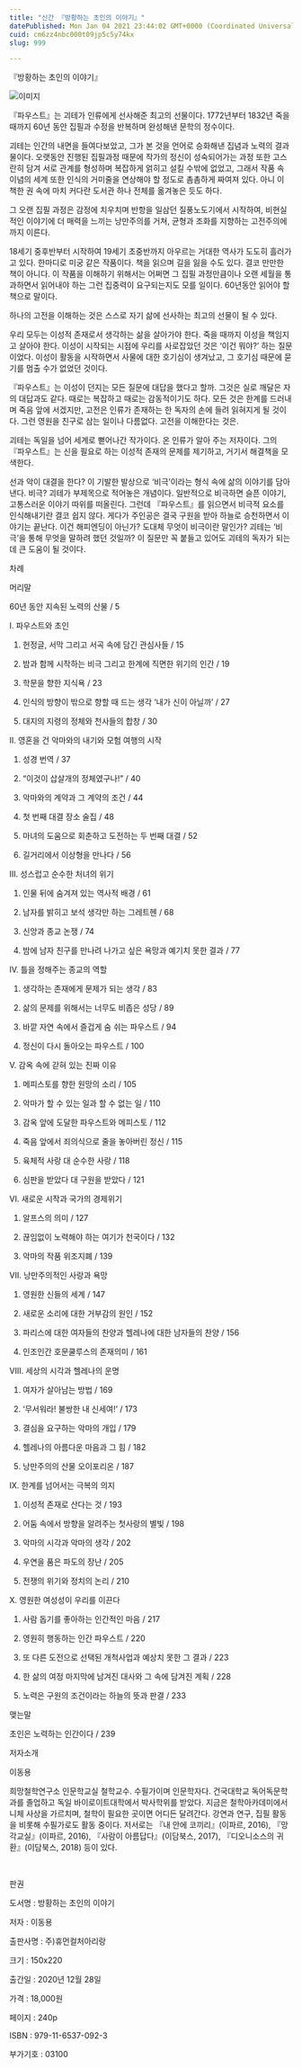 ```yaml
---
title: "신간 『방황하는 초인의 이야기』"
datePublished: Mon Jan 04 2021 23:44:02 GMT+0000 (Coordinated Universal Time)
cuid: cm6zz4nbc000t09jp5c5y74kx
slug: 999

---
```



『방황하는 초인의 이야기』

![이미지](https://cdn.hashnode.com/res/hashnode/image/upload/v1739247622231/d2b769e7-97b1-4e0e-b207-7cfb74512f9b.jpeg)

『파우스트』는 괴테가 인류에게 선사해준 최고의 선물이다. 1772년부터 1832년 죽을 때까지 60년 동안 집필과 수정을 반복하며 완성해낸 문학의 정수이다.

괴테는 인간의 내면을 들여다보았고, 그가 본 것을 언어로 승화해낸 집념과 노력의 결과물이다. 오랫동안 진행된 집필과정 때문에 작가의 정신이 성숙되어가는 과정 또한 고스란히 담겨 서로 관계를 형성하며 복잡하게 얽히고 설킬 수밖에 없었고, 그래서 작품 속 이념의 세계 또한 인식의 거미줄을 연상해야 할 정도로 촘촘하게 짜여져 있다. 아니 이 책한 권 속에 마치 커다란 도서관 하나 전체를 옮겨놓은 듯도 하다.

그 오랜 집필 과정은 감정에 치우치며 반항을 일삼던 질풍노도기에서 시작하여, 비현실적인 이야기에 더 매력을 느끼는 낭만주의를 거쳐, 균형과 조화를 지향하는 고전주의에까지 이른다.

18세기 중후반부터 시작하여 19세기 초중반까지 아우르는 거대한 역사가 도도히 흘러가고 있다. 한마디로 미궁 같은 작품이다. 책을 읽으며 길을 잃을 수도 있다. 결코 만만한 책이 아니다. 이 작품을 이해하기 위해서는 어쩌면 그 집필 과정만큼이나 오랜 세월을 통과하면서 읽어내야 하는 그런 집중력이 요구되는지도 모를 일이다. 60년동안 읽어야 할 책으로 말이다.

하나의 고전을 이해하는 것은 스스로 자기 삶에 선사하는 최고의 선물이 될 수 있다.

우리 모두는 이성적 존재로서 생각하는 삶을 살아가야 한다. 죽을 때까지 이성을 책임지고 살아야 한다. 이성이 시작되는 시점에 우리를 사로잡았던 것은 ‘이건 뭐야?’ 하는 질문이었다. 이성이 활동을 시작하면서 사물에 대한 호기심이 생겨났고, 그 호기심 때문에 묻기를 멈출 수가 없었던 것이다.

『파우스트』는 이성이 던지는 모든 질문에 대답을 했다고 할까. 그것은 실로 깨달은 자의 대답과도 같다. 때로는 복잡하고 때로는 감동적이기도 하다. 모든 것은 한계를 드러내며 죽음 앞에 서겠지만, 고전은 인류가 존재하는 한 독자의 손에 들려 읽혀지게 될 것이다. 그런 영원을 친구로 삼는 일이나 다름없다. 고전을 이해한다는 것은.

괴테는 독일을 넘어 세계로 뻗어나간 작가이다. 온 인류가 알아 주는 저자이다. 그의 『파우스트』는 신을 필요로 하는 이성적 존재의 문제를 제기하고, 거기서 해결책을 모색한다.

선과 악이 대결을 한다? 이 기발한 발상으로 ‘비극’이라는 형식 속에 삶의 이야기를 담아낸다. 비극? 괴테가 부제목으로 적어놓은 개념이다. 일반적으로 비극하면 슬픈 이야기, 고통스러운 이야기 따위를 떠올린다. 그런데 『파우스트』를 읽으면서 비극적 요소를 인식해내기란 결코 쉽지 않다. 게다가 주인공은 결국 구원을 받아 하늘로 승천하면서 이야기는 끝난다. 이건 해피엔딩이 아닌가? 도대체 무엇이 비극이란 말인가? 괴테는 ‘비극’을 통해 무엇을 말하려 했던 것일까? 이 질문만 꼭 붙들고 있어도 괴테의 독자가 되는 데 큰 도움이 될 것이다.

차례

머리말

60년 동안 지속된 노력의 산물 / 5

I. 파우스트와 초인

1. 헌정글, 서막 그리고 서곡 속에 담긴 관심사들 / 15

2. 밤과 함께 시작하는 비극 그리고 한계에 직면한 위기의 인간 / 19

3. 학문을 향한 지식욕 / 23

4. 인식의 방향이 밖으로 향할 때 드는 생각 ‘내가 신이 아닐까’ / 27

5. 대지의 지령의 정체와 천사들의 합창 / 30

II. 영혼을 건 악마와의 내기와 모험 여행의 시작

1. 성경 번역 / 37

2. “이것이 삽살개의 정체였구나!” / 40

3. 악마와의 계약과 그 계약의 조건 / 44

4. 첫 번째 대결 장소 술집 / 48

5. 마녀의 도움으로 회춘하고 도전하는 두 번째 대결 / 52

6. 길거리에서 이상형을 만나다 / 56

III. 성스럽고 순수한 처녀의 위기

1. 인물 뒤에 숨겨져 있는 역사적 배경 / 61

2. 남자를 밝히고 보석 생각만 하는 그레트헨 / 68

3. 신앙과 종교 논쟁 / 74

4. 밤에 남자 친구를 만나려 나가고 싶은 욕망과 예기치 못한 결과 / 77

IV. 틀을 정해주는 종교의 역할

1. 생각하는 존재에게 문제가 되는 생각 / 83

2. 삶의 문제를 위해서는 너무도 비좁은 성당 / 89

3. 바깥 자연 속에서 즐겁게 숨 쉬는 파우스트 / 94

4. 정신이 다시 돌아오는 파우스트 / 100

V. 감옥 속에 갇혀 있는 진짜 이유

1. 메피스토를 향한 원망의 소리 / 105

2. 악마가 할 수 있는 일과 할 수 없는 일 / 110

3. 감옥 앞에 도달한 파우스트와 메피스토 / 112

4. 죽음 앞에서 죄의식으로 줄을 놓아버린 정신 / 115

5. 육체적 사랑 대 순수한 사랑 / 118

6. 심판을 받았다 대 구원을 받았다 / 121

VI. 새로운 시작과 국가의 경제위기

1. 알프스의 의미 / 127

2. 끊임없이 노력해야 하는 여기가 천국이다 / 132

3. 악마의 작품 위조지폐 / 139

VII. 낭만주의적인 사랑과 욕망

1. 영원한 신들의 세계 / 147

2. 새로운 소리에 대한 거부감의 원인 / 152

3. 파리스에 대한 여자들의 찬양과 헬레나에 대한 남자들의 찬양 / 156

4. 인조인간 호문쿨루스의 존재의미 / 161

VIII. 세상의 시각과 헬레나의 운명

1. 여자가 살아남는 방법 / 169

2. ‘무서워라! 불쌍한 내 신세여!’ / 173

3. 결심을 요구하는 악마의 개입 / 179

4. 헬레나의 아름다운 마음과 그 힘 / 182

5. 낭만주의의 산물 오이포리온 / 187

IX. 한계를 넘어서는 극복의 의지

1. 이성적 존재로 산다는 것 / 193

2. 어둠 속에서 방향을 알려주는 첫사랑의 별빛 / 198

3. 악마의 시각과 악마의 생각 / 202

4. 우연을 품은 파도의 장난 / 205

5. 전쟁의 위기와 정치의 논리 / 210

X. 영원한 여성성이 우리를 이끈다

1. 사람 돕기를 좋아하는 인간적인 마음 / 217

2. 영원히 행동하는 인간 파우스트 / 220

3. 또 다른 도전으로 선택된 개척사업과 예상치 못한 그 결과 / 223

4. 한 삶의 여정 마지막에 남겨진 대사와 그 속에 담겨진 계획 / 228

5. 노력은 구원의 조건이라는 하늘의 뜻과 판결 / 233

맺는말

초인은 노력하는 인간이다 / 239

저자소개

이동용

희망철학연구소 인문학교실 철학교수. 수필가이며 인문학자다. 건국대학교 독어독문학과를 졸업하고 독일 바이로이트대학에서 박사학위를 받았다. 지금은 철학아카데미에서 니체 사상을 가르치며, 철학이 필요한 곳이면 어디든 달려간다. 강연과 연구, 집필 활동을 비롯해 수필가로도 활동 중이다. 저서로는 『내 안에 코끼리』(이파르, 2016), 『망각교실』(이파르, 2016), 『사람이 아름답다』(이담북스, 2017), 『디오니소스의 귀환』(이담북스, 2018) 등이 있다.

​

판권

도서명 : 방황하는 초인의 이야기

저자 : 이동용

출판사명 : 주)휴먼컬처아리랑

크기 : 150x220

출간일 : 2020년 12월 28일

가격 : 18,000원

페이지 : 240p

ISBN : 979-11-6537-092-3

부가기호 : 03100